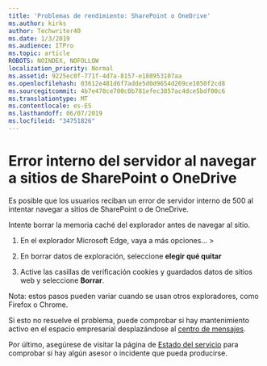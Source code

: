 ```yaml
---
title: 'Problemas de rendimiento: SharePoint o OneDrive'
ms.author: kirks
author: Techwriter40
ms.date: 1/3/2019
ms.audience: ITPro
ms.topic: article
ROBOTS: NOINDEX, NOFOLLOW
localization_priority: Normal
ms.assetid: 9225ec0f-771f-4d7a-8157-e188953107aa
ms.openlocfilehash: 03612e481d6f7adde5d0d9654d269ce1050f2cd8
ms.sourcegitcommit: 4b7e478ce700c0b781efec3857ac4dce5bdf00c6
ms.translationtype: MT
ms.contentlocale: es-ES
ms.lasthandoff: 06/07/2019
ms.locfileid: "34751826"
---
```

# <a name="internal-server-error-when-navigating-to-sharepoint-or-onedrive-sites"></a>Error interno del servidor al navegar a sitios de SharePoint o OneDrive

Es posible que los usuarios reciban un error de servidor interno de 500 al intentar navegar a sitios de SharePoint o de OneDrive. 

Intente borrar la memoria caché del explorador antes de navegar al sitio.


1. En el explorador Microsoft Edge, vaya a más opciones... >

2. En borrar datos de exploración, seleccione **elegir qué quitar**

3. Active las casillas de verificación cookies y guardados datos de sitios web y seleccione **Borrar**.

Nota: estos pasos pueden variar cuando se usan otros exploradores, como Firefox o Chrome.

Si esto no resuelve el problema, puede comprobar si hay mantenimiento activo en el espacio empresarial desplazándose al [centro de mensajes](https://portal.office.com/adminportal/home#/MessageCenter).

Por último, asegúrese de visitar la página de [Estado del servicio](https://portal.office.com/adminportal/home#/servicehealth) para comprobar si hay algún asesor o incidente que pueda producirse.

